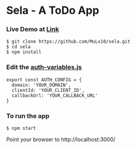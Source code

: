 # Sela - A ToDo App

### Live Demo at [Link](https://sela.herokuapp.com/home)

```
$ git clone https://github.com/MuLx10/sela.git
$ cd sela
$ npm install
```

### Edit the [auth-variables.js](https://github.com/MuLx10/sela/blob/auth0/src/auth/auth0-variables.js)
```
export const AUTH_CONFIG = {
  domain: 'YOUR_DOMAIN',
  clientId: 'YOUR_CLIENT_ID',
  callbackUrl: 'YOUR_CALLBACK_URL'
}
```

### To run the app
`$ npm start`

Point your browser to 
http://localhost:3000/
